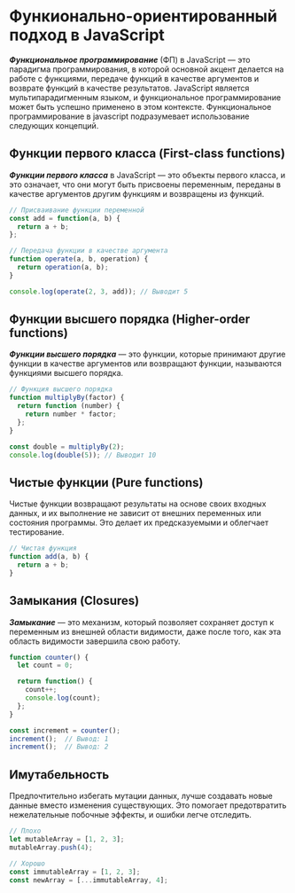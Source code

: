 # Функионально-ориентированный подход в JavaScript

**_Функциональное программирование_** (ФП) в JavaScript — это парадигма программирования, в которой основной акцент делается на работе с функциями, передаче функций в качестве аргументов и возврате функций в качестве результатов. JavaScript является мультипарадигменным языком, и функциональное программирование может быть успешно применено в этом контексте. Функциональное программирование в javascript подразумевает использование следующих концепций.

## Функции первого класса (First-class functions)

**_Функции первого класса_** в JavaScript — это объекты первого класса, и это означает, что они могут быть присвоены переменным, переданы в качестве аргументов другим функциям и возвращены из функций.

```javascript
// Присваивание функции переменной
const add = function(a, b) {
  return a + b;
};

// Передача функции в качестве аргумента
function operate(a, b, operation) {
  return operation(a, b);
}

console.log(operate(2, 3, add)); // Выводит 5

```

## Функции высшего порядка (Higher-order functions)

**_Функции высшего порядка_** — это функции, которые принимают другие функции в качестве аргументов или возвращают функции, называются функциями высшего порядка.

```javascript
// Функция высшего порядка
function multiplyBy(factor) {
  return function (number) {
    return number * factor;
  };
}

const double = multiplyBy(2);
console.log(double(5)); // Выводит 10

```

## Чистые функции  (Pure functions)

Чистые функции возвращают результаты на основе своих входных данных, и их выполнение не зависит от внешних переменных или состояния программы. Это делает их предсказуемыми и облегчает тестирование.

```javascript
// Чистая функция
function add(a, b) {
  return a + b;
}

 ```

## Замыкания (Closures)

**_Замыкание_** — это механизм, который позволяет сохраняет доступ к переменным из внешней области видимости, даже после того, как эта область видимости завершила свою работу.

```javascript
function counter() {
  let count = 0;

  return function() {
    count++;
    console.log(count);
  };
}

const increment = counter();
increment();  // Вывод: 1
increment();  // Вывод: 2

 ```

## Имутабельность

Предпочтительно избегать мутации данных, лучше создавать новые данные вместо изменения существующих. Это помогает предотвратить нежелательные побочные эффекты, и ошибки легче отследить.

```javascript
// Плохо
let mutableArray = [1, 2, 3];
mutableArray.push(4);

// Хорошо
const immutableArray = [1, 2, 3];
const newArray = [...immutableArray, 4];

 ```
